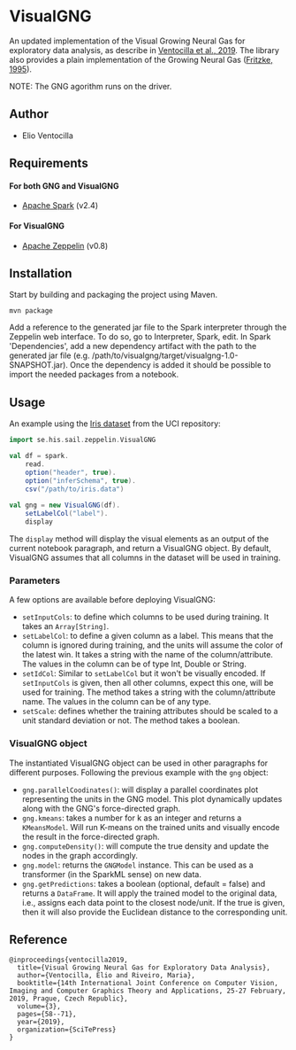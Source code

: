 # VisualGNG
An updated implementation of the Visual Growing Neural Gas for exploratory data analysis, as describe in  [Ventocilla et al., 2019](https://www.scitepress.org/PublicationsDetail.aspx?ID=la6GQgbV48M=&t=1).
The library also provides a plain implementation of the Growing Neural Gas ([Fritzke, 1995](http://papers.nips.cc/paper/893-a-growing-neural-gas-network-learns-topologies.pdf)).

NOTE: The GNG agorithm runs on the driver.

## Author
- Elio Ventocilla 
 

## Requirements
#### For both GNG and VisualGNG
- [Apache Spark](http://spark.apache.org/) (v2.4)
 

#### For VisualGNG
- [Apache Zeppelin](https://zeppelin.apache.org/) (v0.8)
 

## Installation
Start by building and packaging the project using Maven.
```
mvn package
```
Add a reference to the generated jar file to the Spark interpreter through the Zeppelin web interface. To do so, go to Interpreter, Spark, edit. In Spark 'Dependencies', add a new dependency artifact with the path to the generated jar file (e.g. /path/to/visualgng/target/visualgng-1.0-SNAPSHOT.jar). Once the dependency is added it should be possible to import the needed packages from a notebook.


## Usage
An example using the [Iris dataset](https://archive.ics.uci.edu/ml/datasets/Iris) from the UCI repository:

```scala
import se.his.sail.zeppelin.VisualGNG

val df = spark.
    read.
    option("header", true).
    option("inferSchema", true).
    csv("/path/to/iris.data")
    
val gng = new VisualGNG(df).
    setLabelCol("label").
    display
```

The `display` method will display the visual elements as an output of the current notebook paragraph, and return a VisualGNG object. By default, VisualGNG assumes that all columns in the dataset will be used in training.

### Parameters
A few options are available before deploying VisualGNG:
- `setInputCols`: to define which columns to be used during training. It takes an `Array[String]`. 
- `setLabelCol`: to define a given column as a label. This means that the column is ignored during training, and the units will assume the color of the latest win. It takes a string with the name of the column/attribute. The values in the column can be of type Int, Double or String. 
- `setIdCol`: Similar to `setLabelCol` but it won't be visually encoded. If `setInputCols` is given, then all other columns, expect this one, will be used for training. The method takes a string with the column/attribute name. The values in the column can be of any type.
- `setScale`: defines whether the training attributes should be scaled to a unit standard deviation or not. The method takes a boolean. 


### VisualGNG object
The instantiated VisualGNG object can be used in other paragraphs for different purposes. Following the previous example with the `gng` object:

- `gng.parallelCoodinates()`: will display a parallel coordinates plot representing the units in the GNG model. This plot dynamically updates along with the GNG's force-directed graph.
- `gng.kmeans`: takes a number for k as an integer and returns a `KMeansModel`. Will run K-means on the trained units and visually encode the result in the force-directed graph.
- `gng.computeDensity()`: will compute the true density and update the nodes in the graph accordingly.
- `gng.model`: returns the `GNGModel` instance. This can be used as a transformer (in the SparkML sense) on new data.
- `gng.getPredictions`: takes a boolean (optional, default = false) and returns a `DataFrame`. It will apply the trained model to the original data, i.e., assigns each data point to the closest node/unit. If the true is given, then it will also provide the Euclidean distance to the corresponding unit.


## Reference
```
@inproceedings{ventocilla2019,
  title={Visual Growing Neural Gas for Exploratory Data Analysis},
  author={Ventocilla, Elio and Riveiro, Maria},
  booktitle={14th International Joint Conference on Computer Vision, Imaging and Computer Graphics Theory and Applications, 25-27 February, 2019, Prague, Czech Republic},
  volume={3},
  pages={58--71},
  year={2019},
  organization={SciTePress}
}
```
